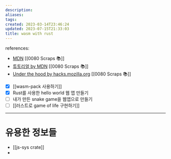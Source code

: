 ```yaml
---
description:
aliases: 
tags: 
created: 2023-03-14T23:46:24
updated: 2023-07-15T21:33:03
title: wasm with rust
---
```

references:
- [MDN](https://developer.mozilla.org/ko/docs/WebAssembly/Rust_to_wasm) [[0080 Scraps 📚]]
- [튜토리얼 by MDN](https://developer.mozilla.org/ko/docs/WebAssembly/Rust_to_wasm#%ED%8C%A8%ED%82%A4%EC%A7%80_%EB%B9%8C%EB%93%9C%ED%95%98%EA%B8%B0) [[0080 Scraps 📚]]
- [Under the hood by hacks.mozilla.org](https://hacks.mozilla.org/2018/04/hello-wasm-pack/) [[0080 Scraps 📚]]


- [x] [[wasm-pack 사용하기]]
- [x] Rust를 사용한 hello world 웹 앱 만들기
- [ ] 내가 만든 snake game을 웹앱으로 만들기
- [ ] [[러스트로 game of life 구현하기]]

---

# 유용한 정보들

- [[js-sys crate]]
- 
